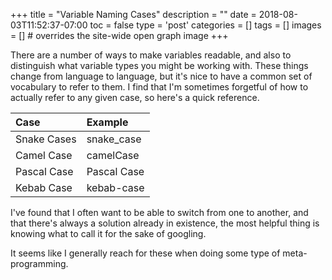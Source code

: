 +++
title = "Variable Naming Cases"
description = ""
date = 2018-08-03T11:52:37-07:00
toc = false
type = 'post'
categories = []
tags = []
images = [] # overrides the site-wide open graph image
+++

There are a number of ways to make variables readable, and also to distinguish what variable types you might be working with. These things change from language to language, but it's nice to have a common set of vocabulary to refer to them. I find that I'm sometimes forgetful of how to actually refer to any given case, so here's a quick reference.

| Case | Example |
| :------------- | :------------- |
| Snake Cases | snake_case |
| Camel Case  | camelCase |
| Pascal Case | Pascal Case |
| Kebab Case | kebab-case |

I've found that I often want to be able to switch from one to another, and that there's always a solution already in existence, the most helpful thing is knowing what to call it for the sake of googling.

It seems like I generally reach for these when doing some type of meta-programming.
